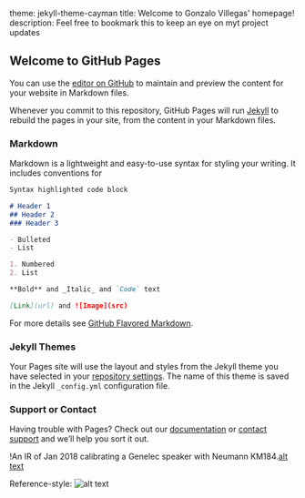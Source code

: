 theme: jekyll-theme-cayman
title: Welcome to Gonzalo Villegas' homepage!
description: Feel free to bookmark this to keep an eye on myt project updates

## Welcome to GitHub Pages

You can use the [editor on GitHub](https://github.com/gonzalo-villegas-curulla/gonzalo-villegas-curulla.github.io/edit/master/README.md) to maintain and preview the content for your website in Markdown files.

Whenever you commit to this repository, GitHub Pages will run [Jekyll](https://jekyllrb.com/) to rebuild the pages in your site, from the content in your Markdown files.

### Markdown

Markdown is a lightweight and easy-to-use syntax for styling your writing. It includes conventions for

```markdown
Syntax highlighted code block

# Header 1
## Header 2
### Header 3

- Bulleted
- List

1. Numbered
2. List

**Bold** and _Italic_ and `Code` text

[Link](url) and ![Image](src)
```

For more details see [GitHub Flavored Markdown](https://guides.github.com/features/mastering-markdown/).

### Jekyll Themes

Your Pages site will use the layout and styles from the Jekyll theme you have selected in your [repository settings](https://github.com/gonzalo-villegas-curulla/gonzalo-villegas-curulla.github.io/settings). The name of this theme is saved in the Jekyll `_config.yml` configuration file.

### Support or Contact

Having trouble with Pages? Check out our [documentation](https://help.github.com/categories/github-pages-basics/) or [contact support](https://github.com/contact) and we’ll help you sort it out.




!An IR of Jan 2018 calibrating a Genelec speaker with Neumann KM184.[alt text](https://github.com/gonzalo-villegas-curulla/gonzalo-villegas-curulla.github.io/tree/master/Images/IR1.png "Footnote Title Text 1")

Reference-style: 
![alt text][Photo2]

[Photo2]: https://github.com/gonzalo-villegas-curulla/gonzalo-villegas-curulla.github.io/tree/maser/Images/IR2.png "Photo Title Text 2"



